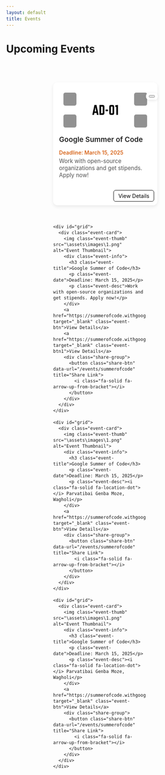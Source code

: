 ```yaml
---
layout: default
title: Events
---
```


<!-- <meta charset="UTF-8">
  <meta name="viewport" content="width=device-width, initial-scale=1.0">
  <link rel="stylesheet" href="https://cdnjs.cloudflare.com/ajax/libs/font-awesome/6.5.0/css/all.min.css?" />
  <link rel="stylesheet" href="/assets/css/semester.css">
  <link rel="stylesheet" href="/assets/css/subject.css">
  <link rel="stylesheet" href="/assets/css/breadcrumb.css">
  <link rel="stylesheet" href="/assets/css/content.css"> -->

<style>

  /* Container for all cards */
  .events-container {
    display: grid;
    grid-template-columns: repeat(auto-fill, 250px);
    justify-content: center;
    gap: 20px;
    padding: 40px 20px;
  }


  .event-card {
    background: #fff;
    border-radius: 12px;
    padding: 16px;
    box-shadow: 0 4px 8px rgba(0, 0, 0, 0.1);
    margin: 12px 0;
    display: flex;
    flex-direction: column;
    gap: 8px;
    transition: transform 0.2s ease, box-shadow 0.2s ease;
    width: 100%;
    height: 300px;
  }

  .event-card:hover {
    transform: translateY(-3px);
    box-shadow: 0 6px 12px rgba(0, 0, 0, 0.15);
  }

  .event-title {
    font-size: 1.1rem;
    font-weight: 600;
    color: #333;
    margin: 0;
  }

  .event-date {
    font-size: 0.9rem;
    color: #777;
    margin: 0;
  }

  .event-desc {
    font-size: 0.95rem;
    color: #555;
    margin: 0 0 8px 0;
  }

  .event-btn {
    align-self: flex-start;
    background: #ffffff;
    color: #000000;
    text-decoration: none;
    padding: 6px 12px;
    border-radius: 6px;
    font-size: 0.9rem;
    transition: background 0.2s ease;
    position: absolute;
    right: 9px;
    bottom: 10px;
    border: 1px solid black;
  }

  .event-btn1 {
    align-self: flex-start;
    background: #ffffff;
    color: #000000;
    text-decoration: none;
    padding: 6px 12px;
    border-radius: 6px;
    font-size: 0.9rem;
    transition: background 0.2s ease;
    position: absolute;
    right: 9px;
    bottom: 50px;
    border: 1px solid black;
  }

  .event-btn:hover {
    background: #000000;
    color: #ffffff;
  }

  .event-card {
    background: #fff;
    border-radius: 12px;
    box-shadow: 0 4px 10px rgba(0, 0, 0, 0.08);
    padding: 16px;
    position: relative;
    margin: 15px 0;
    transition: transform 0.2s ease, box-shadow 0.2s ease;
  }

  .event-card:hover {
    transform: translateY(-3px);
    box-shadow: 0 6px 14px rgba(0, 0, 0, 0.12);
  }

  .event-title {
    font-size: 1.2rem;
    font-weight: 600;
    margin-bottom: 15px;
    color: #222;
  }

  .event-desc {
    font-size: 0.95rem;
    color: #555;
    margin-bottom: 10px;
  }

  .event-date {
    font-size: 0.9rem;
    font-weight: 500;
    color: #d35400;
    margin-bottom: 5px;
    /* Leaves space for buttons */
  }

  .card-actions {
    position: absolute;
    bottom: 12px;
    left: 16px;
    right: 16px;
    display: flex;
    justify-content: space-between;
  }

  .btn-open,
  .btn-share {
    background: #007bff;
    color: #fff;
    padding: 8px 14px;
    font-size: 0.85rem;
    border: none;
    border-radius: 6px;
    cursor: pointer;
    text-decoration: none;
    transition: background 0.2s ease;
  }

  .btn-open:hover {
    background: #0056b3;
  }

  .btn-share {
    background: #28a745;
  }

  .btn-share:hover {
    background: #1e7e34;
  }

  .share-group {
    position: absolute;
    right: -1px;
    bottom: 285px;
    display: flex;
    gap: 6px;
    background: rgba(255, 255, 255, 0.9);
    padding: 6px 8px;
    border-radius: 8px;
    box-shadow: 0 2px 8px rgba(0, 0, 0, 0.1);
    z-index: 2;
  }

  .main-content {
    padding: 75px 70px 80px 10px;
}

  @media (max-width: 650px) {
    .events-container {
      gap: 0px;
      grid-template-columns: repeat(auto-fill, 300px);
    }

        .main-content {
        padding: 80px 10px 80px 10px;
    }

  }
</style>


  <h1>Upcoming Events</h1>

  <div class="events-container">
    <div id="grid">
      <div class="event-card">
        <img class="event-thumb" src="\assets\images\1.png" alt="Event Thumbnail">
        <div class="event-info">
          <h3 class="event-title">Google Summer of Code</h3>
          <p class="event-date">Deadline: March 15, 2025</p>
          <p class="event-desc">Work with open-source organizations and get stipends. Apply now!</p>
        </div>
        <a href="https://summerofcode.withgoogle.com/" target="_blank" class="event-btn">View Details</a>
        <div class="share-group">
          <button class="share-btn" data-url="/events/summerofcode" title="Share Link">
            <i class="fa-solid fa-arrow-up-from-bracket"></i>
          </button>
        </div>
      </div>
    </div>

    <div id="grid">
      <div class="event-card">
        <img class="event-thumb" src="\assets\images\1.png" alt="Event Thumbnail">
        <div class="event-info">
          <h3 class="event-title">Google Summer of Code</h3>
          <p class="event-date">Deadline: March 15, 2025</p>
          <p class="event-desc">Work with open-source organizations and get stipends. Apply now!</p>
        </div>
        <a href="https://summerofcode.withgoogle.com/" target="_blank" class="event-btn">View Details</a>
        <a href="https://summerofcode.withgoogle.com/" target="_blank" class="event-btn1">View Details</a>
        <div class="share-group">
          <button class="share-btn" data-url="/events/summerofcode" title="Share Link">
            <i class="fa-solid fa-arrow-up-from-bracket"></i>
          </button>
        </div>
      </div>
    </div>

    <div id="grid">
      <div class="event-card">
        <img class="event-thumb" src="\assets\images\1.png" alt="Event Thumbnail">
        <div class="event-info">
          <h3 class="event-title">Google Summer of Code</h3>
          <p class="event-date">Deadline: March 15, 2025</p>
          <p class="event-desc"><i class="fa-solid fa-location-dot"></i> Parvatibai Genba Moze, Wagholi</p>
        </div>
        <a href="https://summerofcode.withgoogle.com/" target="_blank" class="event-btn">View Details</a>
        <div class="share-group">
          <button class="share-btn" data-url="/events/summerofcode" title="Share Link">
            <i class="fa-solid fa-arrow-up-from-bracket"></i>
          </button>
        </div>
      </div>
    </div>

    <div id="grid">
      <div class="event-card">
        <img class="event-thumb" src="\assets\images\1.png" alt="Event Thumbnail">
        <div class="event-info">
          <h3 class="event-title">Google Summer of Code</h3>
          <p class="event-date">Deadline: March 15, 2025</p>
          <p class="event-desc"><i class="fa-solid fa-location-dot"></i> Parvatibai Genba Moze, Wagholi</p>
        </div>
        <a href="https://summerofcode.withgoogle.com/" target="_blank" class="event-btn">View Details</a>
        <div class="share-group">
          <button class="share-btn" data-url="/events/summerofcode" title="Share Link">
            <i class="fa-solid fa-arrow-up-from-bracket"></i>
          </button>
        </div>
      </div>
    </div>

  </div>


  <!-- Javascripts -->
  <script>
    document.addEventListener("DOMContentLoaded", function () {
      const grid = document.getElementById('grid');
      grid.querySelectorAll(".share-btn").forEach(btn => {
        btn.addEventListener("click", () => {
          const shareUrl = window.location.origin + btn.getAttribute("data-url");

          if (navigator.share) {
            navigator.share({
              title: "Check this new upcomming event",
              text: "Pune University:",
              url: shareUrl
            }).catch(err => console.error("Sharing failed:", err));
          } else {
            navigator.clipboard.writeText(shareUrl)
              .then(() => alert("Link copied to clipboard!"))
              .catch(() => alert("Failed to copy link"));
          }
        });
      });
    });
  </script>